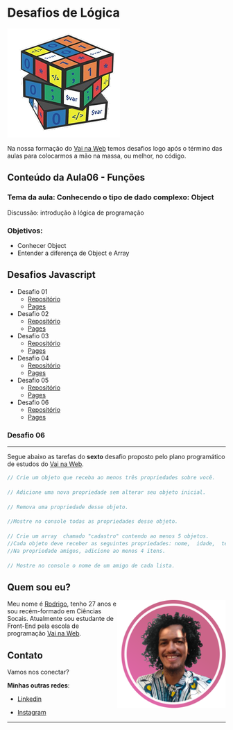# Desafios de Lógica

<img src="assets/img/logica de programação.png">

Na nossa formação do [Vai na Web](https://www.vainaweb.com.br/) temos desafios logo após o término das aulas para colocarmos a mão na massa, ou melhor, no código.

## Conteúdo da Aula06 - Funções
### Tema da aula: Conhecendo o tipo de dado complexo: Object

Discussão: introdução à lógica de programação

### Objetivos: 

- Conhecer Object
- Entender a diferença de Object e Array

## Desafios Javascript
- Desafio 01
  - [Repositório](https://github.com/devrodrigosousa/desafio1-js)
  - [Pages](https://devrodrigosousa.github.io/desafio1-js/)
- Desafio 02
  - [Repositório](https://github.com/devrodrigosousa/desafio2-js)
  - [Pages](https://devrodrigosousa.github.io/desafio2-js/)
- Desafio 03
  - [Repositório](https://github.com/devrodrigosousa/desafio3-js)
  - [Pages](https://devrodrigosousa.github.io/desafio3-js/)
- Desafio 04
  - [Repositório](https://github.com/devrodrigosousa/desafio4-js)
  - [Pages](https://devrodrigosousa.github.io/desafio4-js/)
- Desafio 05
  - [Repositório](https://github.com/devrodrigosousa/desafio5-js)
  - [Pages](https://devrodrigosousa.github.io/desafio5-js/)
- Desafio 06
  - [Repositório](https://github.com/devrodrigosousa/desafio6-js)
  - [Pages](https://devrodrigosousa.github.io/desafio6-js/)

### Desafio 06
---
Segue abaixo as tarefas do **sexto** desafio proposto pelo plano programático de estudos do [Vai na Web](https://www.vainaweb.com.br/).

```js
// Crie um objeto que receba ao menos três propriedades sobre você.

// Adicione uma nova propriedade sem alterar seu objeto inicial.

// Remova uma propriedade desse objeto.

//Mostre no console todas as propriedades desse objeto.

// Crie um array  chamado "cadastro" contendo ao menos 5 objetos. 
//Cada objeto deve receber as seguintes propriedades: nome,  idade,  telefone, amigos. 
//Na propriedade amigos, adicione ao menos 4 itens.

// Mostre no console o nome de um amigo de cada lista.

```
## Quem sou eu?
<img src="assets/img/perfil linkedin.png" align="right" width= "250">

Meu nome é [Rodrigo](https://www.linkedin.com/in/devrodrigosousa/), tenho 27 anos e sou recém-formado em Ciências Socais. Atualmente sou estudante de Front-End pela escola de programação [Vai na Web](https://www.vainaweb.com.br/).

## Contato

Vamos nos conectar? 

**Minhas outras redes**:

- [Linkedin](https://www.linkedin.com/in/devrodrigosousa/)

- [Instagram](https://www.instagram.com/devrodrigosousa/)

---